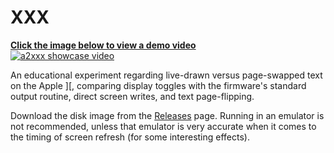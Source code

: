 # XXX

[**Click the image below to view a demo video**<br />
![a2xxx showcase video](https://img.youtube.com/vi/EP6hHr2YM4w/0.jpg)](https://www.youtube.com/watch?v=EP6hHr2YM4w)

An educational experiment regarding live-drawn versus page-swapped text on the Apple ][, comparing display toggles with the firmware's standard output routine, direct screen writes, and text page-flipping.

Download the disk image from the [Releases](https://github.com/micahcowan/a2xxx/releases) page. Running in an emulator is not recommended, unless that emulator is very accurate when it comes to the timing of screen refresh (for some interesting effects).
